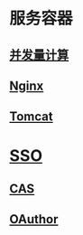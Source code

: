 # 服务容器
## [并发量计算](concurrency.md)
## [Nginx](README.md)
## [Tomcat](tomcat/README.md)
# [SSO](web/sso/README.md)
## [CAS](web/sso/cas/README.md)
## [OAuthor](web/sso/oauth/README.md) 